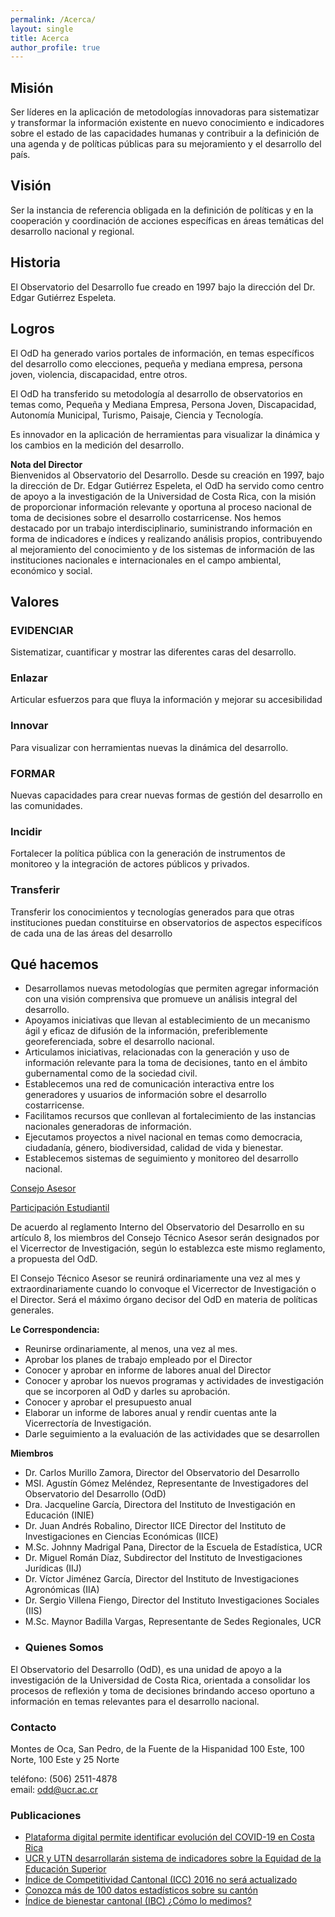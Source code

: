 ```yaml
---
permalink: /Acerca/
layout: single
title: Acerca
author_profile: true
---
```


## Misión
Ser líderes en la aplicación de metodologías innovadoras para sistematizar y transformar la información existente en nuevo conocimiento e indicadores sobre el estado de las capacidades humanas y contribuir a la definición de una agenda y de políticas públicas para su mejoramiento y el desarrollo del país.
## Visión
Ser la instancia de referencia obligada en la definición de políticas y en la cooperación y coordinación de acciones específicas en áreas temáticas del desarrollo nacional y regional.
## Historia
El Observatorio del Desarrollo fue creado en 1997 bajo la dirección del Dr. Edgar Gutiérrez Espeleta.
## Logros
El OdD ha generado varios portales de información, en temas específicos del desarrollo como elecciones, pequeña y mediana empresa, persona joven, violencia, discapacidad, entre otros.

El OdD ha transferido su metodología al desarrollo de observatorios en temas como, Pequeña y Mediana Empresa, Persona Joven, Discapacidad, Autonomía Municipal, Turismo, Paisaje, Ciencia y Tecnología.

Es innovador en la aplicación de herramientas para visualizar la dinámica y los cambios en la medición del desarrollo.

**Nota del Director**  
Bienvenidos al Observatorio del Desarrollo. Desde su creación en 1997, bajo la dirección de Dr. Edgar Gutiérrez Espeleta, el OdD ha servido como centro de apoyo a la investigación de la Universidad de Costa Rica, con la misión de proporcionar información relevante y oportuna al proceso nacional de toma de decisiones sobre el desarrollo costarricense. Nos hemos destacado por un trabajo interdisciplinario, suministrando información en forma de indicadores e índices y realizando análisis propios, contribuyendo al mejoramiento del conocimiento y de los sistemas de información de las instituciones nacionales e internacionales en el campo ambiental, económico y social.  

## Valores

### EVIDENCIAR

Sistematizar, cuantificar y mostrar las diferentes caras del desarrollo.

### Enlazar

Articular esfuerzos para que fluya la información y mejorar su accesibilidad

### Innovar

Para visualizar con herramientas nuevas la dinámica del desarrollo.

### FORMAR

Nuevas capacidades para crear nuevas formas de gestión del desarrollo en las comunidades.

### Incidir

Fortalecer la política pública con la generación de instrumentos de monitoreo y la integración de actores públicos y privados.

### Transferir

Transferir los conocimientos y tecnologías generados para que otras instituciones puedan constituirse en observatorios de aspectos especifícos de cada una de las áreas del desarrollo

## Qué hacemos

-   Desarrollamos nuevas metodologías que permiten agregar información con una visión comprensiva que promueve un análisis integral del desarrollo.
-   Apoyamos iniciativas que llevan al establecimiento de un mecanismo ágil y eficaz de difusión de la información, preferiblemente georeferenciada, sobre el desarrollo nacional.
-   Articulamos iniciativas, relacionadas con la generación y uso de información relevante para la toma de decisiones, tanto en el ámbito gubernamental como de la sociedad civil.
-   Establecemos una red de comunicación interactiva entre los generadores y usuarios de información sobre el desarrollo costarricense.
-   Facilitamos recursos que conllevan al fortalecimiento de las instancias nacionales generadoras de información.
-   Ejecutamos proyectos a nivel nacional en temas como democracia, ciudadanía, género, biodiversidad, calidad de vida y bienestar.
-   Establecemos sistemas de seguimiento y monitoreo del desarrollo nacional.

[Consejo Asesor](https://odd.ucr.ac.cr/acerca/#filosofia)

[Participación Estudiantil](https://odd.ucr.ac.cr/acerca/#filosofia)

De acuerdo al reglamento Interno del Observatorio del Desarrollo en su artículo 8, los miembros del Consejo Técnico Asesor serán designados por el Vicerrector de Investigación, según lo establezca este mismo reglamento, a propuesta del OdD.

El Consejo Técnico Asesor se reunirá ordinariamente una vez al mes y extraordinariamente cuando lo convoque el Vicerrector de Investigación o el Director. Será el máximo órgano decisor del OdD en materia de políticas generales.

**Le Correspondencia:**

-   Reunirse ordinariamente, al menos, una vez al mes.
-   Aprobar los planes de trabajo empleado por el Director
-  Conocer y aprobar en informe de labores anual del Director
-  Conocer y aprobar los nuevos programas y actividades de investigación que se incorporen al OdD y darles su aprobación.
-  Conocer y aprobar el presupuesto anual
-  Elaborar un informe de labores anual y rendir cuentas ante la Vicerrectoría de Investigación.
-  Darle seguimiento a la evaluación de las actividades que se desarrollen

**Miembros**

-  Dr. Carlos Murillo Zamora, Director del Observatorio del Desarrollo
-  MSI. Agustín Gómez Meléndez, Representante de Investigadores del Observatorio del Desarrollo (OdD)
-  Dra. Jacqueline García, Directora del Instituto de Investigación en Educación (INIE)
-  Dr. Juan Andrés Robalino, Director IICE Director del Instituto de Investigaciones en Ciencias Económicas (IICE)
-  M.Sc. Johnny Madrigal Pana, Director de la Escuela de Estadística, UCR
-  Dr. Miguel Román Díaz, Subdirector del Instituto de Investigaciones Jurídicas (IIJ)
-  Dr. Víctor Jiménez García, Director del Instituto de Investigaciones Agronómicas (IIA)
-  Dr. Sergio Villena Fiengo, Director del Instituto Investigaciones Sociales (IIS)
-  M.Sc. Maynor Badilla Vargas, Representante de Sedes Regionales, UCR
- ### Quienes Somos

El Observatorio del Desarrollo (OdD), es una unidad de apoyo a la investigación de la Universidad de Costa Rica, orientada a consolidar los procesos de reflexión y toma de decisiones brindando acceso oportuno a información en temas relevantes para el desarrollo nacional.

### Contacto

Montes de Oca, San Pedro, de la Fuente de la Hispanidad 100 Este, 100 Norte, 100 Este y 25 Norte

teléfono: (506) 2511-4878  
email: odd@ucr.ac.cr

### Publicaciones

-   [Plataforma digital permite identificar evolución del COVID-19 en Costa Rica](https://odd.ucr.ac.cr/plataforma-digital-permite-identificar-evolucion-del-covid-19-en-costa-rica/)
-   [UCR y UTN desarrollarán sistema de indicadores sobre la Equidad de la Educación Superior](https://odd.ucr.ac.cr/ucr-y-utn-desarrollaran-sistema-de-indicadores-sobre-la-equidad-de-la-educacion-superior/)
-   [Índice de Competitividad Cantonal (ICC) 2016 no será actualizado](https://odd.ucr.ac.cr/indice-de-competitividad-cantonal-icc-2016-no-sera-actualizado/)
-   [Conozca más de 100 datos estadísticos sobre su cantón](https://odd.ucr.ac.cr/conozca-mas-de-100-datos-estadisticos-sobre-su-canton/)
-   [Índice de bienestar cantonal (IBC) ¿Cómo lo medimos?](https://odd.ucr.ac.cr/indice-de-bienestar-cantonal-ibc-como-lo-medimos/)
